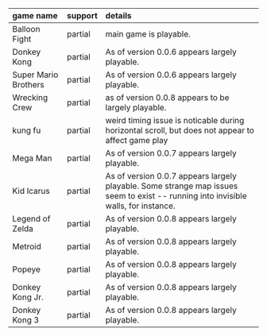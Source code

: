 |game name|support|details|
|:--------|:------|:------|
|Balloon Fight|partial|main game is playable.|
|Donkey Kong|partial|As of version 0.0.6 appears largely playable.|
|Super Mario Brothers|partial|As of version 0.0.6 appears largely playable.|
|Wrecking Crew|partial|as of version 0.0.8 appears to be largely playable.|
|kung fu|partial|weird timing issue is noticable during horizontal scroll, but does not appear to affect game play|
|Mega Man|partial|As of version 0.0.7 appears largely playable.|
|Kid Icarus|partial|As of version 0.0.7 appears largely playable. Some strange map issues seem to exist -- running into invisible walls, for instance.|
|Legend of Zelda|partial|As of version 0.0.8 appears largely playable.|
|Metroid|partial|As of version 0.0.8 appears largely playable.|
|Popeye|partial|As of version 0.0.8 appears largely playable.|
|Donkey Kong Jr.|partial|As of version 0.0.8 appears largely playable.|
|Donkey Kong 3|partial|As of version 0.0.8 appears largely playable.|